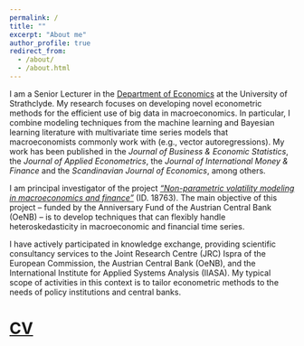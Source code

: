 ```yaml
---
permalink: /
title: ""
excerpt: "About me"
author_profile: true
redirect_from: 
  - /about/
  - /about.html
---
```


I am a Senior Lecturer in the [Department of Economics](https://www.strath.ac.uk/business/economics/) at the University of Strathclyde. 
My research focuses on developing novel econometric methods for the efficient use of big data in macroeconomics. In particular, I combine modeling techniques from the machine learning and Bayesian learning literature with multivariate time series models that macroeconomists commonly work with (e.g., vector autoregressions). My work has been published in the *Journal of Business & Economic Statistics*, the *Journal of Applied Econometrics*, the *Journal of International Money & Finance* and the *Scandinavian Journal of Economics*, among others.
  
I am principal investigator of the project [*“Non-parametric volatility modeling in macroeconomics and finance”*](https://nhauzenb.github.io/portfolio/oenb-1-npvola/) (ID. 18763). The main objective of this project – funded by the Anniversary Fund of the Austrian Central Bank (OeNB) – is to develop techniques that can flexibly handle heteroskedasticity in macroeconomic and financial time series.

I have actively participated in knowledge exchange, providing scientific consultancy services to the Joint Research Centre (JRC) Ispra of the European Commission, the Austrian Central Bank (OeNB), and the International Institute for Applied Systems Analysis (IIASA). My typical scope of activities in this context is to tailor econometric methods to the needs of policy institutions and central banks.




[CV](https://www.dropbox.com/scl/fi/uyjt4zgux30w6gxwd650s/NH_CV_Oct2024.pdf?rlkey=pzmbpsys8jn31joje6ys1n5b5&st=rkpjvwpi&dl=0)
======
